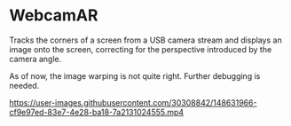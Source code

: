 # WebcamAR
Tracks the corners of a screen from a USB camera stream and displays an image onto the screen, correcting for the perspective introduced by the camera angle. 

As of now, the image warping is not quite right. Further debugging is needed.

https://user-images.githubusercontent.com/30308842/148631966-cf9e97ed-83e7-4e28-ba18-7a2131024555.mp4
